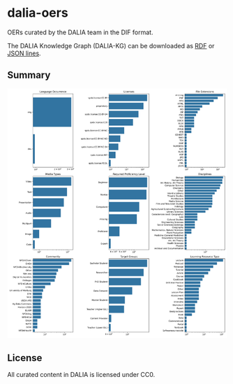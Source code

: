 # dalia-oers

OERs curated by the DALIA team in the DIF format.

The DALIA Knowledge Graph (DALIA-KG) can be downloaded as
[RDF](export/dalia.ttl) or [JSON lines](export/dalia.jsonl).

## Summary

![](export/summary.svg)

## License

All curated content in DALIA is licensed under CC0.
